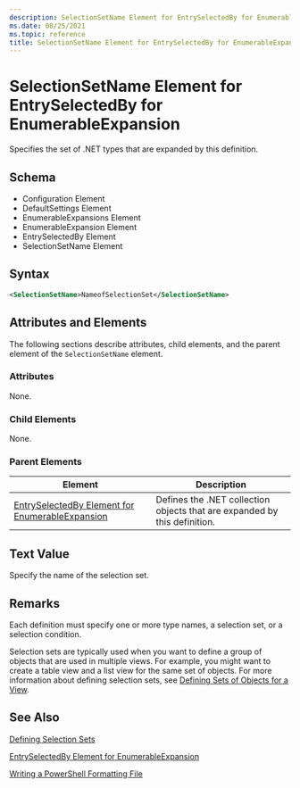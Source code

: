 ```yaml
---
description: SelectionSetName Element for EntrySelectedBy for EnumerableExpansion
ms.date: 08/25/2021
ms.topic: reference
title: SelectionSetName Element for EntrySelectedBy for EnumerableExpansion
---
```

# SelectionSetName Element for EntrySelectedBy for EnumerableExpansion

Specifies the set of .NET types that are expanded by this definition.

## Schema

- Configuration Element
- DefaultSettings Element
- EnumerableExpansions Element
- EnumerableExpansion Element
- EntrySelectedBy Element
- SelectionSetName Element

## Syntax

```xml
<SelectionSetName>NameofSelectionSet</SelectionSetName>

```

## Attributes and Elements

The following sections describe attributes, child elements, and the parent element of the
`SelectionSetName` element.

### Attributes

None.

### Child Elements

None.

### Parent Elements

|Element|Description|
|-------------|-----------------|
|[EntrySelectedBy Element for EnumerableExpansion](./entryselectedby-element-for-enumerableexpansion-format.md)|Defines the .NET collection objects that are expanded by this definition.|

## Text Value

Specify the name of the selection set.

## Remarks

Each definition must specify one or more type names, a selection set, or a selection condition.

Selection sets are typically used when you want to define a group of objects that are used in
multiple views. For example, you might want to create a table view and a list view for the same set
of objects. For more information about defining selection sets, see [Defining Sets of Objects for a View](./defining-selection-sets.md).

## See Also

[Defining Selection Sets](./defining-selection-sets.md)

[EntrySelectedBy Element for EnumerableExpansion](./entryselectedby-element-for-enumerableexpansion-format.md)

[Writing a PowerShell Formatting File](./writing-a-powershell-formatting-file.md)
